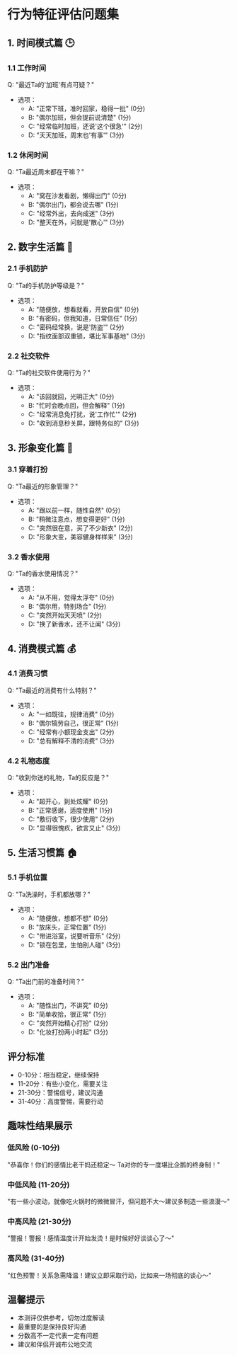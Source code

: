 # 行为特征评估问题集

## 1. 时间模式篇 🕒

### 1.1 工作时间
Q: "最近Ta的'加班'有点可疑？"
- 选项：
  - A: "正常下班，准时回家，稳得一批" (0分)
  - B: "偶尔加班，但会提前说清楚" (1分)
  - C: "经常临时加班，还说'这个很急'" (2分)
  - D: "天天加班，周末也'有事'" (3分)

### 1.2 休闲时间
Q: "Ta最近周末都在干嘛？"
- 选项：
  - A: "窝在沙发看剧，懒得出门" (0分)
  - B: "偶尔出门，都会说去哪" (1分)
  - C: "经常外出，去向成迷" (3分)
  - D: "整天在外，问就是'散心'" (3分)

## 2. 数字生活篇 📱

### 2.1 手机防护
Q: "Ta的手机防护等级是？"
- 选项：
  - A: "随便放，想看就看，开放自信" (0分)
  - B: "有密码，但我知道，日常信任" (1分)
  - C: "密码经常换，说是'防盗'" (2分)
  - D: "指纹面部双重锁，堪比军事基地" (3分)

### 2.2 社交软件
Q: "Ta的社交软件使用行为？"
- 选项：
  - A: "该回就回，光明正大" (0分)
  - B: "忙时会晚点回，但会解释" (1分)
  - C: "经常消息免打扰，说'工作忙'" (2分)
  - D: "收到消息秒关屏，跟特务似的" (3分)

## 3. 形象变化篇 👔

### 3.1 穿着打扮
Q: "Ta最近的形象管理？"
- 选项：
  - A: "跟以前一样，随性自然" (0分)
  - B: "稍微注意点，想变得更好" (1分)
  - C: "突然很在意，买了不少新衣" (2分)
  - D: "形象大变，美容健身样样来" (3分)

### 3.2 香水使用
Q: "Ta的香水使用情况？"
- 选项：
  - A: "从不用，觉得太浮夸" (0分)
  - B: "偶尔用，特别场合" (1分)
  - C: "突然开始天天喷" (2分)
  - D: "换了新香水，还不让闻" (3分)

## 4. 消费模式篇 💰

### 4.1 消费习惯
Q: "Ta最近的消费有什么特别？"
- 选项：
  - A: "一如既往，规律消费" (0分)
  - B: "偶尔犒劳自己，很正常" (1分)
  - C: "经常有小额现金支出" (2分)
  - D: "总有解释不清的消费" (3分)

### 4.2 礼物态度
Q: "收到你送的礼物，Ta的反应是？"
- 选项：
  - A: "超开心，到处炫耀" (0分)
  - B: "正常感谢，适度使用" (1分)
  - C: "敷衍收下，很少使用" (2分)
  - D: "显得很愧疚，欲言又止" (3分)

## 5. 生活习惯篇 🏠

### 5.1 手机位置
Q: "Ta洗澡时，手机都放哪？"
- 选项：
  - A: "随便放，想都不想" (0分)
  - B: "放床头，正常位置" (1分)
  - C: "带进浴室，说要听音乐" (2分)
  - D: "锁在包里，生怕别人碰" (3分)

### 5.2 出门准备
Q: "Ta出门前的准备时间？"
- 选项：
  - A: "随性出门，不讲究" (0分)
  - B: "简单收拾，很正常" (1分)
  - C: "突然开始精心打扮" (2分)
  - D: "化妆打扮两小时起" (3分)

## 评分标准
- 0-10分：相当稳定，继续保持
- 11-20分：有些小变化，需要关注
- 21-30分：警惕信号，建议沟通
- 31-40分：高度警惕，需要行动

## 趣味性结果展示

### 低风险 (0-10分)
"恭喜你！你们的感情比老干妈还稳定～ Ta对你的专一度堪比企鹅的终身制！"

### 中低风险 (11-20分)
"有一些小波动，就像吃火锅时的微微冒汗，但问题不大～建议多制造一些浪漫～"

### 中高风险 (21-30分)
"警报！警报！感情温度计开始发烫！是时候好好谈谈心了～"

### 高风险 (31-40分)
"红色预警！关系急需降温！建议立即采取行动，比如来一场彻底的谈心～"

## 温馨提示
- 本测评仅供参考，切勿过度解读
- 最重要的是保持良好沟通
- 分数高不一定代表一定有问题
- 建议和伴侣开诚布公地交流
